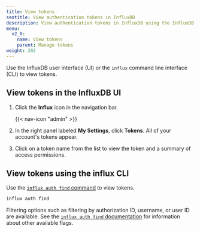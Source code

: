 ```yaml
---
title: View tokens
seotitle: View authentication tokens in InfluxDB
description: View authentication tokens in InfluxDB using the InfluxDB UI or the influx CLI.
menu:
  v2_0:
    name: View tokens
    parent: Manage tokens
weight: 202
---
```


Use the InfluxDB user interface (UI) or the `influx` command line interface (CLI)
to view tokens.

## View tokens in the InfluxDB UI

1. Click the **Influx** icon in the navigation bar.

    {{< nav-icon "admin" >}}

2. In the right panel labeled **My Settings**, click **Tokens**. All of your account's tokens appear.
3. Click on a token name from the list to view the token and a summary of access permissions.

## View tokens using the influx CLI

Use the [`influx auth find` command](/v2.0/reference/cli/influx/auth/find)
to view tokens.

```sh
influx auth find
```

Filtering options such as filtering by authorization ID, username, or user ID are available.
See the [`influx auth find` documentation](/v2.0/reference/cli/influx/auth/find)
for information about other available flags.
